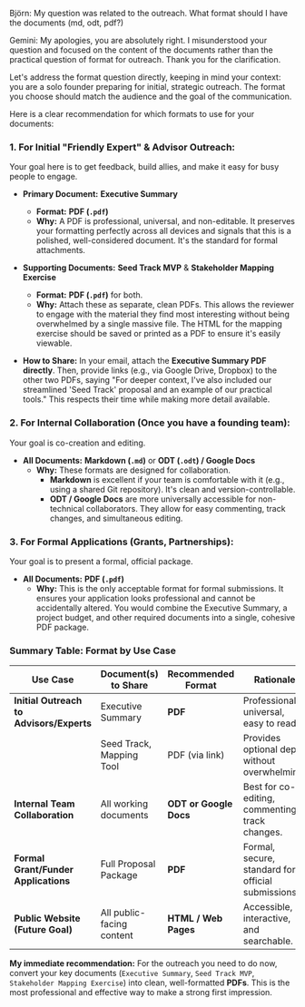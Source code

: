 Björn:
My question was related to the outreach. What format should I have the documents (md, odt, pdf?) 

Gemini:
My apologies, you are absolutely right. I misunderstood your question and focused on the content of the documents rather than the practical question of format for outreach. Thank you for the clarification.

Let's address the format question directly, keeping in mind your context: you are a solo founder preparing for initial, strategic outreach. The format you choose should match the audience and the goal of the communication.

Here is a clear recommendation for which formats to use for your documents:

### **1. For Initial "Friendly Expert" & Advisor Outreach:**

Your goal here is to get feedback, build allies, and make it easy for busy people to engage.

* **Primary Document:** **Executive Summary**
    * **Format:** **PDF (`.pdf`)**
    * **Why:** A PDF is professional, universal, and non-editable. It preserves your formatting perfectly across all devices and signals that this is a polished, well-considered document. It's the standard for formal attachments.

* **Supporting Documents:** **Seed Track MVP** & **Stakeholder Mapping Exercise**
    * **Format:** **PDF (`.pdf`)** for both.
    * **Why:** Attach these as separate, clean PDFs. This allows the reviewer to engage with the material they find most interesting without being overwhelmed by a single massive file. The HTML for the mapping exercise should be saved or printed as a PDF to ensure it's easily viewable.

* **How to Share:** In your email, attach the **Executive Summary PDF directly**. Then, provide links (e.g., via Google Drive, Dropbox) to the other two PDFs, saying "For deeper context, I've also included our streamlined 'Seed Track' proposal and an example of our practical tools." This respects their time while making more detail available.

### **2. For Internal Collaboration (Once you have a founding team):**

Your goal is co-creation and editing.

* **All Documents:** **Markdown (`.md`)** or **ODT (`.odt`) / Google Docs**
    * **Why:** These formats are designed for collaboration.
        * **Markdown** is excellent if your team is comfortable with it (e.g., using a shared Git repository). It's clean and version-controllable.
        * **ODT / Google Docs** are more universally accessible for non-technical collaborators. They allow for easy commenting, track changes, and simultaneous editing.

### **3. For Formal Applications (Grants, Partnerships):**

Your goal is to present a formal, official package.

* **All Documents:** **PDF (`.pdf`)**
    * **Why:** This is the only acceptable format for formal submissions. It ensures your application looks professional and cannot be accidentally altered. You would combine the Executive Summary, a project budget, and other required documents into a single, cohesive PDF package.

### **Summary Table: Format by Use Case**

| Use Case                                  | Document(s) to Share        | **Recommended Format** | Rationale                                          |
| ----------------------------------------- | --------------------------- | ---------------------- | -------------------------------------------------- |
| **Initial Outreach to Advisors/Experts** | Executive Summary           | **PDF** | Professional, universal, easy to read.             |
|                                           | Seed Track, Mapping Tool    | PDF (via link)         | Provides optional depth without overwhelming.      |
| **Internal Team Collaboration** | All working documents       | **ODT or Google Docs** | Best for co-editing, commenting, track changes.    |
| **Formal Grant/Funder Applications** | Full Proposal Package       | **PDF** | Formal, secure, standard for official submissions. |
| **Public Website (Future Goal)** | All public-facing content   | **HTML / Web Pages** | Accessible, interactive, and searchable.           |

**My immediate recommendation:** For the outreach you need to do now, convert your key documents (`Executive Summary`, `Seed Track MVP`, `Stakeholder Mapping Exercise`) into clean, well-formatted **PDFs**. This is the most professional and effective way to make a strong first impression.
